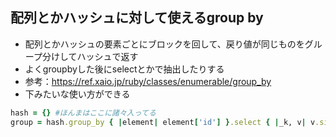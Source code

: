 ## 配列とかハッシュに対して使えるgroup by
- 配列とかハッシュの要素ごとにブロックを回して、戻り値が同じものをグループ分けしてハッシュで返す
- よくgroupbyした後にselectとかで抽出したりする
- 参考：https://ref.xaio.jp/ruby/classes/enumerable/group_by
- 下みたいな使い方ができる

```ruby
hash = {} #ほんまはここに諸々入ってる
group = hash.group_by { |element| element['id'] }.select { |_k, v| v.size > 1 }
```
